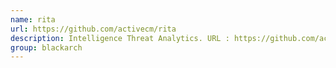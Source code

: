 ```yaml
---
name: rita
url: https://github.com/activecm/rita
description: Intelligence Threat Analytics. URL : https://github.com/activecm/rita Groups : blackarch blackarch-recon
group: blackarch
---
```

